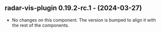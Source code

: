   ## radar-vis-plugin 0.19.2-rc.1 - (2024-03-27)
  
  * No changes on this component. The version is bumped to align it
    with the rest of the components.
